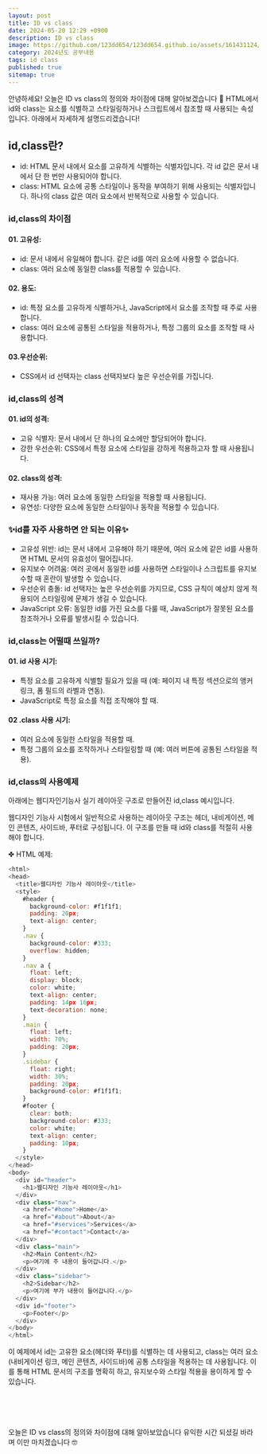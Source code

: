 ```yaml
---
layout: post
title: ID vs class
date: 2024-05-20 12:29 +0900
description: ID vs class
image: https://github.com/123dd654/123dd654.github.io/assets/161431124/fc48bd2e-d775-4be8-b74b-7ef6af57fc3d
category: 2024년도 공부내용
tags: id class
published: true
sitemap: true
---
```


안녕하세요!
오늘은 ID vs class의 정의와 차이점에 대해 알아보겠습니다 🍞
HTML에서 id와 class는 요소를 식별하고 스타일링하거나 스크립트에서 참조할 때 사용되는 속성입니다.
아래에서 자세하게 설명드리겠습니다!

## id,class란?

- id: HTML 문서 내에서 요소를 고유하게 식별하는 식별자입니다.
  각 id 값은 문서 내에서 단 한 번만 사용되어야 합니다.
- class: HTML 요소에 공통 스타일이나 동작을 부여하기 위해 사용되는 식별자입니다.
  하나의 class 값은 여러 요소에서 반복적으로 사용할 수 있습니다.

### id,class의 차이점

#### 01. 고유성:

- id: 문서 내에서 유일해야 합니다. 같은 id를 여러 요소에 사용할 수 없습니다.
- class: 여러 요소에 동일한 class를 적용할 수 있습니다.

#### 02. 용도:

- id: 특정 요소를 고유하게 식별하거나, JavaScript에서 요소를 조작할 때 주로 사용합니다.
- class: 여러 요소에 공통된 스타일을 적용하거나, 특정 그룹의 요소를 조작할 때 사용합니다.

#### 03.우선순위:

- CSS에서 id 선택자는 class 선택자보다 높은 우선순위를 가집니다.

### id,class의 성격

#### 01. id의 성격:

- 고유 식별자: 문서 내에서 단 하나의 요소에만 할당되어야 합니다.
- 강한 우선순위: CSS에서 특정 요소에 스타일을 강하게 적용하고자 할 때 사용됩니다.

#### 02. class의 성격:

- 재사용 가능: 여러 요소에 동일한 스타일을 적용할 때 사용됩니다.
- 유연성: 다양한 요소에 동일한 스타일이나 동작을 적용할 수 있습니다.

### ✨id를 자주 사용하면 안 되는 이유✨

- 고유성 위반: id는 문서 내에서 고유해야 하기 때문에, 여러 요소에 같은 id를 사용하면 HTML 문서의 유효성이 떨어집니다.
- 유지보수 어려움: 여러 곳에서 동일한 id를 사용하면 스타일이나 스크립트를 유지보수할 때 혼란이 발생할 수 있습니다.
- 우선순위 충돌: id 선택자는 높은 우선순위를 가지므로, CSS 규칙이 예상치 않게 적용되어 스타일링에 문제가 생길 수 있습니다.
- JavaScript 오류: 동일한 id를 가진 요소를 다룰 때, JavaScript가 잘못된 요소를 참조하거나 오류를 발생시킬 수 있습니다.

### id,class는 어떨때 쓰일까?

#### 01. id 사용 시기:

- 특정 요소를 고유하게 식별할 필요가 있을 때 (예: 페이지 내 특정 섹션으로의 앵커 링크, 폼 필드의 라벨과 연동).
- JavaScript로 특정 요소를 직접 조작해야 할 때.

#### 02 .class 사용 시기:

- 여러 요소에 동일한 스타일을 적용할 때.
- 특정 그룹의 요소를 조작하거나 스타일링할 때 (예: 여러 버튼에 공통된 스타일을 적용).

### id,class의 사용예제

아래에는 웹디자인기능사 실기 레이아웃 구조로 만들어진 id,class 예시입니다.

웹디자인 기능사 시험에서 일반적으로 사용하는 레이아웃 구조는 헤더, 내비게이션, 메인 콘텐츠, 사이드바, 푸터로 구성됩니다.
이 구조를 만들 때 id와 class를 적절히 사용해야 합니다.

✤ HTML 예제:

```javascript
<html>
<head>
  <title>웹디자인 기능사 레이아웃</title>
  <style>
    #header {
      background-color: #f1f1f1;
      padding: 20px;
      text-align: center;
    }
    .nav {
      background-color: #333;
      overflow: hidden;
    }
    .nav a {
      float: left;
      display: block;
      color: white;
      text-align: center;
      padding: 14px 16px;
      text-decoration: none;
    }
    .main {
      float: left;
      width: 70%;
      padding: 20px;
    }
    .sidebar {
      float: right;
      width: 30%;
      padding: 20px;
      background-color: #f1f1f1;
    }
    #footer {
      clear: both;
      background-color: #333;
      color: white;
      text-align: center;
      padding: 10px;
    }
  </style>
</head>
<body>
  <div id="header">
    <h1>웹디자인 기능사 레이아웃</h1>
  </div>
  <div class="nav">
    <a href="#home">Home</a>
    <a href="#about">About</a>
    <a href="#services">Services</a>
    <a href="#contact">Contact</a>
  </div>
  <div class="main">
    <h2>Main Content</h2>
    <p>여기에 주 내용이 들어갑니다.</p>
  </div>
  <div class="sidebar">
    <h2>Sidebar</h2>
    <p>여기에 부가 내용이 들어갑니다.</p>
  </div>
  <div id="footer">
    <p>Footer</p>
  </div>
</body>
</html>
```

이 예제에서 id는 고유한 요소(헤더와 푸터)를 식별하는 데 사용되고,
class는 여러 요소(내비게이션 링크, 메인 콘텐츠, 사이드바)에 공통 스타일을 적용하는 데 사용됩니다.
이를 통해 HTML 문서의 구조를 명확히 하고, 유지보수와 스타일 적용을 용이하게 할 수 있습니다.

<br />
<br />
<br />
<br />
오늘은 ID vs class의 정의와 차이점에 대해 알아보았습니다 
유익한 시간 되셨길 바라며 
이만 마치겠습니다 🤓
